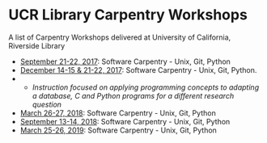 # UCR Library Carpentry Workshops
A list of Carpentry Workshops delivered at University of California, Riverside Library

* [September 21-22, 2017](https://ucrlibrary.github.io/2017-09-21-ucr/): Software Carpentry - Unix, Git, Python
* [December 14-15 & 21-22, 2017](https://ucrlibrary.github.io/2017-12-14-ucr/): Software Carpentry - Unix, Git, Python. 
* * _Instruction focused on applying programming concepts to adapting a database, C and Python programs for a different research question_ 
* [March 26-27, 2018](https://ucrlibrary.github.io/2018-03-26-ucr/): Software Carpentry - Unix, Git, Python
* [September 13-14, 2018](https://ucrlibrary.github.io/2018-09-13-ucr/): Software Carpentry - Unix, Git, Python
* [March 25-26, 2019](https://ucrlibrary.github.io/2019-03-25-ucr/): Software Carpentry - Unix, Git, Python
